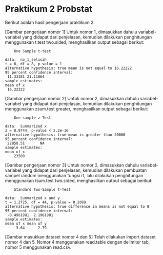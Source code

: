 # Praktikum 2 Probstat

Berikut adalah hasil pengerjaan praktikum 2.

[Gambar pengerjaan nomor 1]
Untuk nomor 1, dimasukkan dahulu variabel-variabel yang didapat dari penjelasan, kemudian dilakukan penghitungan menggunakan t.test two.sided, menghasilkan output sebagai berikut:

```
	One Sample t-test

data:  no_1_selisih
t = 0, df = 8, p-value = 1
alternative hypothesis: true mean is not equal to 16.22222
95 percent confidence interval:
 11.33381 21.11064
sample estimates:
mean of x 
 16.22222 
```

[Gambar pengerjaan nomor 2]
Untuk nomor 2, dimasukkan dahulu variabel-variabel yang didapat dari penjelasan, kemudian dilakukan penghitungan menggunakan zsum.test greater, menghasilkan output sebagai berikut:

```
	One-sample z-Test

data:  Summarized x
z = 8.9744, p-value < 2.2e-16
alternative hypothesis: true mean is greater than 20000
95 percent confidence interval:
 22858.51       NA
sample estimates:
mean of x 
    23500 
```

[Gambar pengerjaan nomor 3]
Untuk nomor 3, dimasukkan dahulu variabel-variabel yang didapat dari penjelasan, kemudian dilakukan pembuatan sampel random menggunakan fungsi rt, lalu 
dilakukan penghitungan menggunakan tsum.test two.sided, menghasilkan output sebagai berikut:

```
	Standard Two-Sample t-Test

data:  Summarized x and y
t = 1.2725, df = 44, p-value = 0.2099
alternative hypothesis: true difference in means is not equal to 0
95 percent confidence interval:
 -0.4961981  2.1961981
sample estimates:
mean of x mean of y 
     3.64      2.79 
```

[Gambar masukkan dataset nomor 4 dan 5]
Telah dilakukan import dataset nomor 4 dan 5. Nomor 4 menggunakan read.table dengan delimiter tab, nomor 5 menggunakan read.csv.